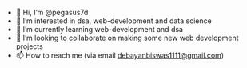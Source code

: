 - 👋 Hi, I’m @pegasus7d
- 👀 I’m interested in dsa, web-development and data science
- 🌱 I’m currently learning web-development and dsa
- 💞️ I’m looking to collaborate on making some new web development projects
- 📫 How to reach me (via email debayanbiswas1111@gmail.com)

<!---
pegasus7d/pegasus7d is a ✨ special ✨ repository because its `README.md` (this file) appears on your GitHub profile.
You can click the Preview link to take a look at your changes.
--->
